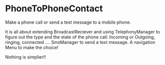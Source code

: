 # PhoneToPhoneContact
Make a phone call or send a text message to a mobile phone.

It is all about extending BroadcastReciever and using TelephonyManager to figure out the type and the state of the phone call: Incoming or Outgoing, ringing, connected .... SmsManager to send a text message.
A navigation Menu to make the choice!

Nothing is simplier!! 

